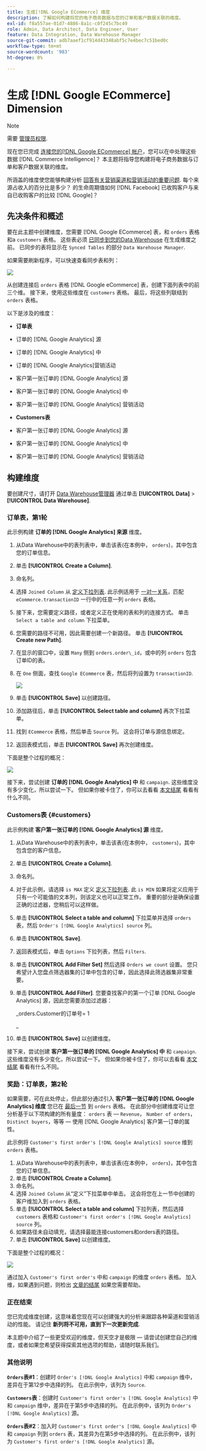 ```yaml
---
title: 生成[!DNL Google ECommerce] 维度
description: 了解如何构建将您的电子商务数据与您的订单和客户数据关联的维度。
exl-id: f8a557ae-01d7-4886-8a1c-c0f245c7bc49
role: Admin, Data Architect, Data Engineer, User
feature: Data Integration, Data Warehouse Manager
source-git-commit: adb7aaef1cf914d43348abf5c7e4bec7c51bed0c
workflow-type: tm+mt
source-wordcount: '983'
ht-degree: 0%

---
```


# 生成 [!DNL Google ECommerce] Dimension

>[!NOTE]
>
>需要 [管理员权限](../../administrator/user-management/user-management.md).

现在您已完成 [连接您的[!DNL Google ECommerce] 帐户](../../data-analyst/importing-data/integrations/google-ecommerce.md)，您可以在中处理这些数据 [!DNL Commerce Intelligence]？ 本主题将指导您构建将电子商务数据与订单和客户数据关联的维度。

所涵盖的维度使您能够构建分析 [回答有关营销渠道和营销活动的重要问题](../../data-analyst/analysis/most-value-source-channel.md). 每个来源占收入的百分比是多少？ 的生命周期值如何 [!DNL Facebook] 已收购客户与来自已收购客户的比较 [!DNL Google]？

## 先决条件和概述

要在此主题中创建维度，您需要 [!DNL Google ECommerce] 表，和 `orders` 表格和a `customers` 表格。 这些表必须 [已同步到您的Data Warehouse](../../data-analyst/data-warehouse-mgr/tour-dwm.md) 在生成维度之前。 已同步的表将显示在 `Synced Tables` 的部分 `Data Warehouse Manager`.

如果需要刷新程序，可以快速查看同步表和列：

![](../../assets/Syncing_New_Columns.gif)

从创建连接后 `orders` 表格 [!DNL Google eCommerce] 表，创建下面列表中的前三个维。 接下来，使用这些维度在 `customers` 表格。 最后，将这些列联结到 `orders` 表格。

以下是涉及的维度：

* **订单表**

* 订单的 [!DNL Google Analytics] 源
* 订单的 [!DNL Google Analytics] 中
* 订单的 [!DNL Google Analytics]营销活动
* 客户第一张订单的 [!DNL Google Analytics] 源
* 客户第一张订单的 [!DNL Google Analytics] 中
* 客户第一张订单的 [!DNL Google Analytics] 营销活动

* **Customers表**

* 客户第一张订单的 [!DNL Google Analytics] 源
* 客户第一张订单的 [!DNL Google Analytics] 中
* 客户第一张订单的 [!DNL Google Analytics] 营销活动

## 构建维度

要创建尺寸，请打开 [Data Warehouse管理器](../data-warehouse-mgr/tour-dwm.md) 通过单击 **[!UICONTROL Data]** > **[!UICONTROL Data Warehouse]**.

### 订单表，第1轮

此示例构建 **订单的 [!DNL Google Analytics] 来源** 维度。

1. 从Data Warehouse中的表列表中，单击该表(在本例中， `orders`)，其中包含您的订单信息。
1. 单击 **[!UICONTROL Create a Column]**.
1. 命名列。
1. 选择 `Joined Column` 从 [定义下拉列表](../data-warehouse-mgr/calc-column-types.md). 此示例适用于 [一对一关系](../data-warehouse-mgr/table-relationships.md)，匹配 `eCommerce.transactionID` 一行中的任意一列 `orders` 表格。
1. 接下来，您需要定义路径，或者定义正在使用的表和列的连接方式。 单击 `Select a table and column` 下拉菜单。
1. 您需要的路径不可用，因此需要创建一个新路径。 单击 **[!UICONTROL Create new Path]**.
1. 在显示的窗口中，设置 `Many` 侧到 `orders.order\_id`，或中的列 `orders` 包含订单ID的表。
1. 在 `One` 侧面，查找 `Google ECommerce` 表，然后将列设置为 `transactionID`.

   ![](../../assets/google-ecommerce-table.png)

1. 单击 **[!UICONTROL Save]** 以创建路径。
1. 添加路径后，单击 **[!UICONTROL Select table and column]** 再次下拉菜单。
1. 找到 `ECommerce` 表格，然后单击 `Source` 列。 这会将订单与源信息绑定。
1. 返回表模式后，单击 **[!UICONTROL Save]** 再次创建维度。

下面是整个过程的概况：

![](../../assets/help_center.gif)

接下来，尝试创建 **订单的 [!DNL Google Analytics] 中** 和 `campaign`. 这些维度没有多少变化，所以尝试一下。 但如果你被卡住了，你可以去看看 [本文结尾](#stuck) 看看有什么不同。

### Customers表 {#customers}

此示例构建 **客户第一张订单的 [!DNL Google Analytics] 源** 维度。

1. 从Data Warehouse中的表列表中，单击该表(在本例中， `customers`)，其中包含您的客户信息。
1. 单击 **[!UICONTROL Create a Column]**.
1. 命名列。
1. 对于此示例，请选择 `is MAX` 定义 [定义下拉列表](../../data-analyst/data-warehouse-mgr/calc-column-types.md). 此 `is MIN` 如果将定义应用于只有一个可能值的文本列，则该定义也可以正常工作。 重要的部分是确保设置正确的过滤器，您稍后可以这样做。
1. 单击 **[!UICONTROL Select a table and column]** 下拉菜单并选择 `orders` 表，然后 `Order's [!DNL Google Analytics] source` 列。
1. 单击 **[!UICONTROL Save]**.
1. 返回表模式后，单击 `Options` 下拉列表，然后 `Filters`.
1. 单击 **[!UICONTROL Add Filter Set]** 然后选择 `Orders we count` 设置。 您只希望计入您盘点筛选器集的订单中包含的订单，因此选择此筛选器集非常重要。
1. 单击 **[!UICONTROL Add Filter]**. 您要查找客户的第一个订单 [!DNL Google Analytics] 源，因此您需要添加过滤器：

   _orders.Customer的订单号= 1

   _
1. 单击 **[!UICONTROL Save]** 以创建维度。

接下来，尝试创建 **客户第一张订单的 [!DNL Google Analytics] 中** 和 `campaign`. 这些维度没有多少变化，所以尝试一下。 但如果你被卡住了，你可以去看看 [本文结尾](#stuck) 看看有什么不同。

### 奖励：订单表，第2轮

如果需要，可在此处停止，但此部分通过引入 **客户第一张订单的 [!DNL Google Analytics] 维度** 您已在 [最后一节](#customers) 到 `orders` 表格。 在此部分中创建维度可让您分析基于以下项构建的所有量度： `orders` 表 —  `Revenue`， `Number of orders`， `Distinct buyers`，等等 — 使用 [!DNL Google Analytics] 客户第一订单的属性。

此示例将 `Customer's first order's [!DNL Google Analytics] source` 维到 `orders` 表格。

1. 从Data Warehouse中的表列表中，单击该表(在本例中， `orders`)，其中包含您的订单信息。
1. 单击 **[!UICONTROL Create a Column]**.
1. 命名列。
1. 选择 `Joined Column` 从“定义”下拉菜单中单击。 这会将您在上一节中创建的客户维加入到 `orders` 表格。
1. 单击 **[!UICONTROL Select a table and column]** 下拉列表，然后选择 `customers` 表格和 `Customer's first order's [!DNL Google Analytics] source` 列。
1. 如果路径未自动填充，请选择最能连接customers和orders表的路径。
1. 单击 **[!UICONTROL Save]** 以创建维度。

下面是整个过程的概况：

![](../../assets/help_center2.gif)

通过加入 `Customer's first order's` 中和 `campaign` 的维度 `orders` 表格。 加入维，如果遇到问题，则检出 [文章的结尾](#stuck) 如果您需要帮助。

### 正在结束

您已完成维度创建，这意味着您现在可以创建强大的分析来跟踪各种渠道和营销活动的性能。 请记住 **新列将不可用，直到下一次更新完成**.

本主题中介绍了一些更受欢迎的维度，但天空才是极限 — 请尝试创建您自己的维度，或者如果您希望获得探索其他选项的帮助，请随时联系我们。 

### 其他说明

**`Orders`表#1**：创建时 `Order's [!DNL Google Analytics]` 中和 `campaign` 维中，差异在于第12步中选择的列。 在此示例中，该列为 `Source`.

**`Customers`表**：创建时 `Customer's first order's [!DNL Google Analytics]` 中和 `campaign` 维中，差异在于第5步中选择的列。 在此示例中，该列为 `Order's [!DNL Google Analytics]` 源。

**`Orders`表#2**：加入时 `Customer's first order's [!DNL Google Analytics]` 中和 `campaign` 列到 `orders` 表，其差异为在第5步中选择的列。 在此示例中，该列为 `Customer's first order's [!DNL Google Analytics]` 源。
